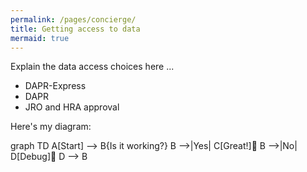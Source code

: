 ```yaml
---
permalink: /pages/concierge/
title: Getting access to data
mermaid: true
---
```


Explain the data access choices here ...

- DAPR-Express
- DAPR
- JRO and HRA approval

Here's my diagram:

<div class="mermaid">
graph TD
    A[Start] --> B{Is it working?}
    B -->|Yes| C[Great!]🎉
    B -->|No| D[Debug]🐛
    D --> B
</div>
